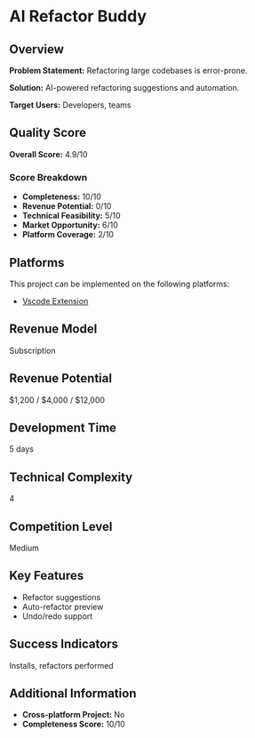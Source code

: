 # AI Refactor Buddy

## Overview
**Problem Statement:** Refactoring large codebases is error-prone.

**Solution:** AI-powered refactoring suggestions and automation.

**Target Users:** Developers, teams

## Quality Score
**Overall Score:** 4.9/10

### Score Breakdown
- **Completeness:** 10/10
- **Revenue Potential:** 0/10
- **Technical Feasibility:** 5/10
- **Market Opportunity:** 6/10
- **Platform Coverage:** 2/10

## Platforms
This project can be implemented on the following platforms:
- [Vscode Extension](./platforms/vscode-extension/)

## Revenue Model
Subscription

## Revenue Potential
$1,200 / $4,000 / $12,000

## Development Time
5 days

## Technical Complexity
4

## Competition Level
Medium

## Key Features
- Refactor suggestions
- Auto-refactor preview
- Undo/redo support

## Success Indicators
Installs, refactors performed

## Additional Information
- **Cross-platform Project:** No
- **Completeness Score:** 10/10
